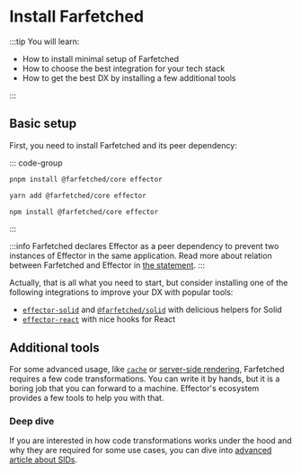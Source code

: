 # Install Farfetched

:::tip You will learn:

- How to install minimal setup of Farfetched
- How to choose the best integration for your tech stack
- How to get the best DX by installing a few additional tools

:::

## Basic setup

First, you need to install Farfetched and its peer dependency:

::: code-group

```sh [pnpm]
pnpm install @farfetched/core effector
```

```sh [yarn]
yarn add @farfetched/core effector
```

```sh [npm]
npm install @farfetched/core effector
```

:::

:::info
Farfetched declares Effector as a peer dependency to prevent two instances of Effector in the same application. Read more about relation between Farfetched and Effector in [the statement](/statements/effector).
:::

Actually, that is all what you need to start, but consider installing one of the following integrations to improve your DX with popular tools:

- [`effector-solid`](https://effector.dev/en/api/effector-solid/) and [`@farfetched/solid`](/api/ui/solid) with delicious helpers for Solid
- [`effector-react`](https://effector.dev/en/api/effector-react/) with nice hooks for React

## Additional tools

For some advanced usage, like [`cache`](/api/operators/cache) or [server-side rendering](/recipes/ssr), Farfetched requires a few code transformations. You can write it by hands, but it is a boring job that you can forward to a machine. Effector's ecosystem provides a few tools to help you with that.

<!--@include: ../shared/sids_plugins.md-->

### Deep dive

If you are interested in how code transformations works under the hood and why they are required for some use cases, you can dive into [advanced article about SIDs](/recipes/sids).
